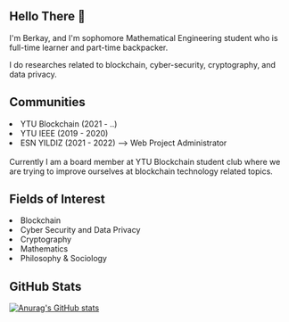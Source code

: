 ## Hello There 👋

I'm Berkay, and I'm sophomore Mathematical Engineering student who is full-time learner and part-time backpacker.

I do researches related to blockchain, cyber-security, cryptography, and data privacy.

## Communities

<li>YTU Blockchain (2021 - ..)</li>
<li>YTU IEEE (2019 - 2020)</li>
<li>ESN YILDIZ (2021 - 2022) --> Web Project Administrator</li><br>
Currently I am a board member at YTU Blockchain student club where we are trying to improve ourselves at blockchain technology related topics.

## Fields of Interest
<li>Blockchain</li>
<li>Cyber Security and Data Privacy</li>
<li>Cryptography</li>
<li>Mathematics</li>
<li>Philosophy & Sociology</li>

## GitHub Stats
[![Anurag's GitHub stats](https://github-readme-stats.vercel.app/api?username=berkayahi)](https://github.com/berkayahi/berkayahi)
